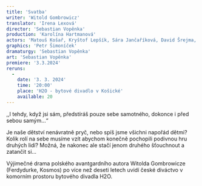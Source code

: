 ```yaml
---
title: 'Svatba'
writer: 'Witold Gombrowicz'
translator: 'Irena Lexová'
director: 'Sebastian Vopěnka'
production: 'Karolína Hartmanová'
actors: 'Matouš Košař, Kryštof Lepšík, Sára Jančaříková, David Šrejma, Petr Šimoníček, Anna Dickmannová'
graphics: 'Petr Šimoníček'
dramaturgy: 'Sebastian Vopěnka'
art: 'Sebastian Vopěnka'
premiere: '3.3.2024'
reruns:
  -
    date: '3. 3. 2024'
    time: '20:00'
    place: 'H2O - bytové divadlo v Košické'
    available: 20
---
```

,,I tehdy, když jsi sám, předstíráš pouze sebe samotného, dokonce i před sebou samým…“

Je naše dětství nenávratně pryč, nebo spíš jsme všichni napořád dětmi? Kolik rolí na sebe musíme vzít abychom konečně pochopili podivnou hru druhých lidí? Možná, že nakonec ale stačí jenom druhého šťouchnout a zatančit si…

Výjimečné drama polského avantgardního autora Witolda Gombrowicze (Ferdydurke, Kosmos) po více než deseti letech uvidí české diváctvo v komorním prostoru bytového divadla H2O.

     
